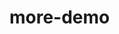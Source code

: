 <!--
 * @Author: your name
 * @Date: 2021-05-07 16:37:11
 * @LastEditTime: 2021-05-07 16:39:53
 * @LastEditors: Please set LastEditors
 * @Description: In User Settings Edit
 * @FilePath: /一些demo/README.md
-->
# more-demo

